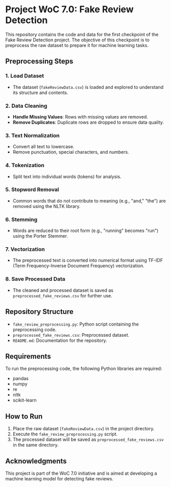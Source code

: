 # Project WoC 7.0: Fake Review Detection

This repository contains the code and data for the first checkpoint of the Fake Review Detection project. The objective of this checkpoint is to preprocess the raw dataset to prepare it for machine learning tasks.

## Preprocessing Steps

### 1. Load Dataset
- The dataset (`fakeReviewData.csv`) is loaded and explored to understand its structure and contents.

### 2. Data Cleaning
- **Handle Missing Values**: Rows with missing values are removed.
- **Remove Duplicates**: Duplicate rows are dropped to ensure data quality.

### 3. Text Normalization
- Convert all text to lowercase.
- Remove punctuation, special characters, and numbers.

### 4. Tokenization
- Split text into individual words (tokens) for analysis.

### 5. Stopword Removal
- Common words that do not contribute to meaning (e.g., "and," "the") are removed using the NLTK library.

### 6. Stemming
- Words are reduced to their root form (e.g., "running" becomes "run") using the Porter Stemmer.

### 7. Vectorization
- The preprocessed text is converted into numerical format using TF-IDF (Term Frequency-Inverse Document Frequency) vectorization.

### 8. Save Processed Data
- The cleaned and processed dataset is saved as `preprocessed_fake_reviews.csv` for further use.

## Repository Structure
- `fake_review_preprocessing.py`: Python script containing the preprocessing code.
- `preprocessed_fake_reviews.csv`: Preprocessed dataset.
- `README.md`: Documentation for the repository.

## Requirements
To run the preprocessing code, the following Python libraries are required:
- pandas
- numpy
- re
- nltk
- scikit-learn

## How to Run
1. Place the raw dataset (`fakeReviewData.csv`) in the project directory.
2. Execute the `fake_review_preprocessing.py` script.
3. The processed dataset will be saved as `preprocessed_fake_reviews.csv` in the same directory.

## Acknowledgments
This project is part of the WoC 7.0 initiative and is aimed at developing a machine learning model for detecting fake reviews.

